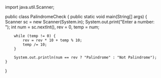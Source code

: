 import java.util.Scanner;

public class PalindromeCheck {
    public static void main(String[] args) {
        Scanner sc = new Scanner(System.in);
        System.out.print("Enter a number: ");
        int num = sc.nextInt(), rev = 0, temp = num;

        while (temp != 0) {
            rev = rev * 10 + temp % 10;
            temp /= 10;
        }

        System.out.println(num == rev ? "Palindrome" : "Not Palindrome");
    }
}
